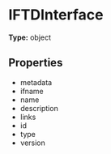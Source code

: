 # IFTDInterface


**Type:** object

## Properties
* metadata
* ifname
* name
* description
* links
* id
* type
* version
